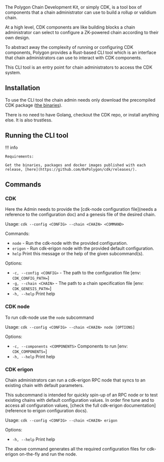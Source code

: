 The Polygon Chain Development Kit, or simply CDK, is a tool box of components that a chain administrator can use to build a rollup or validium chain.

At a high level, CDK components are like building blocks a chain administrator can select to configure a ZK-powered chain according to their own design.

To abstract away the complexity of running or configuring CDK components, Polygon provides a Rust-based CLI tool which is an interface that chain administrators can use to interact with CDK components.

This CLI tool is an entry point for chain administrators to access the CDK system.

## Installation

To use the CLI tool the chain admin needs only download the precompiled CDK package ([the binaries](https://github.com/0xPolygon/cdk/releases/)).

There is no need to have Golang, checkout the CDK repo, or install anything else. It is also trustless.

## Running the CLI tool

!!! info
    
    Requirements:

    Get the binaries, packages and docker images published with each release, [here](https://github.com/0xPolygon/cdk/releases/).
    
## Commands

### CDK

Here the Admin needs to provide the [cdk-node configuration file](needs a reference to the configuration doc) and a genesis file of the desired chain.

Usage: `cdk --config <CONFIG> --chain <CHAIN> <COMMAND>`

Commands:
* `node` - Run the cdk-node with the provided configuration. 
* `erigon` - Run cdk-erigon node with the provided default configuration. 
* `help`    Print this message or the help of the given subcommand(s). 

Options:
* `-c, --config <CONFIG>` - The path to the configuration file [env: `CDK_CONFIG_PATH=`]
* `-g, --chain <CHAIN>` - The path to a chain specification file [env: `CDK_GENESIS_PATH=`]
* `-h, --help`             Print help

### CDK node

To run cdk-node use the `node` subcommand

Usage: `cdk --config <CONFIG> --chain <CHAIN> node [OPTIONS]`

Options:
* `-c, --components <COMPONENTS>`  Components to run [env: `CDK_COMPONENTS=`]
* `-h, --help`             Print help

### CDK erigon

Chain administrators can run a cdk-erigon RPC node that syncs to an existing chain with default parameters.

This subcommand is intended for quickly spin-up of an RPC node or to test existing chains with default configuration values. In order fine tune and to access all configuration values, [check the full cdk-erigon documentation](reference to erigon configuration docs).

Usage: `cdk --config <CONFIG> --chain <CHAIN> erigon`

Options:
* `-h, --help`  Print help

The above command generates all the required configuration files for cdk-erigon on-the-fly and run the node.
